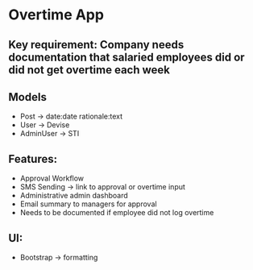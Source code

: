 # Overtime App

## Key requirement: Company needs documentation that salaried employees did or did not get overtime each week

## Models
- Post -> date:date rationale:text
- User -> Devise
- AdminUser -> STI

## Features:
- Approval Workflow
- SMS Sending -> link to approval or overtime input
- Administrative admin dashboard
- Email summary to managers for approval
- Needs to be documented if employee did not log overtime

## UI:
- Bootstrap -> formatting

